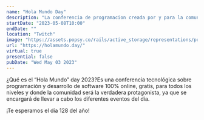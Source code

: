 ```yaml
---
name: "Hola Mundo Day"
description: "La conferencia de programacion creada por y para la comunidad."
startDate: "2023-05-08T10:00"
endDate: ""
location: "Twitch"
image: "https://assets.popsy.co/rails/active_storage/representations/proxy/eyJfcmFpbHMiOnsibWVzc2FnZSI6IkJBaHBBaFNaIiwiZXhwIjpudWxsLCJwdXIiOiJibG9iX2lkIn19--7590f06b6dc8c5acf5433e84dc56b6067737466d/eyJfcmFpbHMiOnsibWVzc2FnZSI6IkJBaDdCem9MWm05eWJXRjBTU0lJYW5CbkJqb0dSVlE2RTNKbGMybDZaVjkwYjE5bWFXeHNXd2RwQXJBRWFRSjJBZz09IiwiZXhwIjpudWxsLCJwdXIiOiJ2YXJpYXRpb24ifX0=--db37a49cd10aab388205187d56d67a17a5bb8cf8/redes.jpg"
url: "https://holamundo.day/"
virtual: true
presential: false
pubDate: "Wed May 03 2023"
---
```


¿Qué es el “Hola Mundo” day 2023?Es una conferencia tecnológica sobre programación y desarrollo de software 100% online, gratis, para todos los niveles y donde la comunidad será la verdadera protagonista, ya que se encargará de llevar a cabo los diferentes eventos del día.

¡Te esperamos el día 128 del año!
